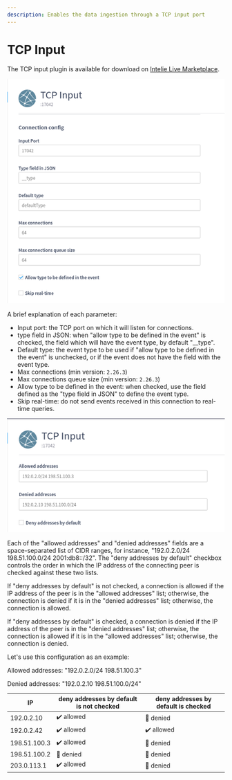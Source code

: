 ```yaml
---
description: Enables the data ingestion through a TCP input port
---
```


# TCP Input

The TCP input plugin is available for download on [Intelie Live Marketplace](https://marketplace.intelie.com/artifact/plugin-tcpinput).

![Example of basic TCP Input configuration](<../.gitbook/assets/image (82).png>)

A brief explanation of each parameter:

* Input port: the TCP port on which it will listen for connections.
* type field in JSON: when "allow type to be defined in the event" is checked, the field which will have the event type, by default "\_\_type".
* Default type: the event type to be used if "allow type to be defined in the event" is unchecked, or if the event does not have the field with the event type.
* Max connections (min version: `2.26.3`)
* Max connections queue size (min version: `2.26.3`)
* Allow type to be defined in the event: when checked, use the field defined as the "type field in JSON" to define the event type.
* Skip real-time: do not send events received in this connection to real-time queries.

![Allowed/Denied addresses list](<../.gitbook/assets/image (104).png>)

Each of the "allowed addresses" and "denied addresses" fields are a space-separated list of CIDR ranges, for instance, "192.0.2.0/24 198.51.100.0/24 2001:db8::/32". The "deny addresses by default" checkbox controls the order in which the IP address of the connecting peer is checked against these two lists.

If "deny addresses by default" is not checked, a connection is allowed if the IP address of the peer is in the "allowed addresses" list; otherwise, the connection is denied if it is in the "denied addresses" list; otherwise, the connection is allowed.

If "deny addresses by default" is checked, a connection is denied if the IP address of the peer is in the "denied addresses" list; otherwise, the connection is allowed if it is in the "allowed addresses" list; otherwise, the connection is denied.



Let's use this configuration as an example:&#x20;

Allowed addresses:  "192.0.2.0/24 198.51.100.3"

Denied addresses: "192.0.2.10 198.51.100.0/24"

| IP           | deny addresses by default is not checked | deny addresses by default is checked |
| ------------ | ---------------------------------------- | ------------------------------------ |
| 192.0.2.10   | ✔️ allowed                               | 🚫 denied                            |
| 192.0.2.42   | ✔️ allowed                               | ✔️ allowed                           |
| 198.51.100.3 | ✔️ allowed                               | 🚫 denied                            |
| 198.51.100.2 | 🚫 denied                                | 🚫 denied                            |
| 203.0.113.1  | ✔️ allowed                               | 🚫 denied                            |

